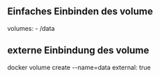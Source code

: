 ## Einfaches Einbinden des volume
volumes:
      - /data

## externe Einbindung des volume
docker volume create --name=data
    external: true
